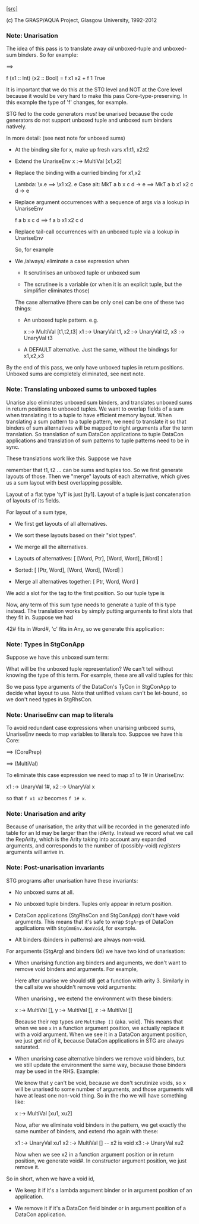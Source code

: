 [[src]](https://github.com/ghc/ghc/tree/master/compiler/simplStg/UnariseStg.hs)

(c) The GRASP/AQUA Project, Glasgow University, 1992-2012

### Note: Unarisation

The idea of this pass is to translate away *all* unboxed-tuple and unboxed-sum
binders. So for example:

  ==>

  f (x1 :: Int) (x2 :: Bool) = f x1 x2 + f 1 True

It is important that we do this at the STG level and NOT at the Core level
because it would be very hard to make this pass Core-type-preserving. In this
example the type of 'f' changes, for example.

STG fed to the code generators *must* be unarised because the code generators do
not support unboxed tuple and unboxed sum binders natively.

In more detail: (see next note for unboxed sums)

  * At the binding site for x, make up fresh vars  x1:t1, x2:t2

  * Extend the UnariseEnv   x :-> MultiVal [x1,x2]

  * Replace the binding with a curried binding for x1,x2

       Lambda:   \x.e                ==>   \x1 x2. e
       Case alt: MkT a b x c d -> e  ==>   MkT a b x1 x2 c d -> e

  * Replace argument occurrences with a sequence of args via a lookup in
    UnariseEnv

       f a b x c d   ==>   f a b x1 x2 c d

  * Replace tail-call occurrences with an unboxed tuple via a lookup in
    UnariseEnv

    So, for example

  * We /always/ eliminate a case expression when

       - It scrutinises an unboxed tuple or unboxed sum

       - The scrutinee is a variable (or when it is an explicit tuple, but the
         simplifier eliminates those)

    The case alternative (there can be only one) can be one of these two
    things:

      - An unboxed tuple pattern. e.g.

          x :-> MultiVal [t1,t2,t3]
          x1 :-> UnaryVal t1, x2 :-> UnaryVal t2, x3 :-> UnaryVal t3

      - A DEFAULT alternative. Just the same, without the bindings for x1,x2,x3

By the end of this pass, we only have unboxed tuples in return positions.
Unboxed sums are completely eliminated, see next note.

### Note: Translating unboxed sums to unboxed tuples

Unarise also eliminates unboxed sum binders, and translates unboxed sums in
return positions to unboxed tuples. We want to overlap fields of a sum when
translating it to a tuple to have efficient memory layout. When translating a
sum pattern to a tuple pattern, we need to translate it so that binders of sum
alternatives will be mapped to right arguments after the term translation. So
translation of sum DataCon applications to tuple DataCon applications and
translation of sum patterns to tuple patterns need to be in sync.

These translations work like this. Suppose we have

remember that t1, t2 ... can be sums and tuples too. So we first generate
layouts of those. Then we "merge" layouts of each alternative, which gives us a
sum layout with best overlapping possible.

Layout of a flat type 'ty1' is just [ty1].
Layout of a tuple is just concatenation of layouts of its fields.

For layout of a sum type,

  - We first get layouts of all alternatives.
  - We sort these layouts based on their "slot types".
  - We merge all the alternatives.

  - Layouts of alternatives: [ [Word, Ptr], [Word, Word], [Word] ]
  - Sorted: [ [Ptr, Word], [Word, Word], [Word] ]
  - Merge all alternatives together: [ Ptr, Word, Word ]

We add a slot for the tag to the first position. So our tuple type is

Now, any term of this sum type needs to generate a tuple of this type instead.
The translation works by simply putting arguments to first slots that they fit
in. Suppose we had

42# fits in Word#, 'c' fits in Any, so we generate this application:

### Note: Types in StgConApp

Suppose we have this unboxed sum term:

What will be the unboxed tuple representation? We can't tell without knowing the
type of this term. For example, these are all valid tuples for this:

So we pass type arguments of the DataCon's TyCon in StgConApp to decide what
layout to use. Note that unlifted values can't be let-bound, so we don't need
types in StgRhsCon.

### Note: UnariseEnv can map to literals

To avoid redundant case expressions when unarising unboxed sums, UnariseEnv
needs to map variables to literals too. Suppose we have this Core:

  ==> (CorePrep)

  ==> (MultiVal)

To eliminate this case expression we need to map x1 to 1# in UnariseEnv:

  x1 :-> UnaryVal 1#, x2 :-> UnaryVal x

so that `f x1 x2` becomes `f 1# x`.

### Note: Unarisation and arity

Because of unarisation, the arity that will be recorded in the generated info
table for an Id may be larger than the idArity. Instead we record what we call
the RepArity, which is the Arity taking into account any expanded arguments, and
corresponds to the number of (possibly-void) *registers* arguments will arrive
in.

### Note: Post-unarisation invariants

STG programs after unarisation have these invariants:

  * No unboxed sums at all.

  * No unboxed tuple binders. Tuples only appear in return position.

  * DataCon applications (StgRhsCon and StgConApp) don't have void arguments.
    This means that it's safe to wrap `StgArg`s of DataCon applications with
    `StgCmmEnv.NonVoid`, for example.

  * Alt binders (binders in patterns) are always non-void.



For arguments (StgArg) and binders (Id) we have two kind of unarisation:

  - When unarising function arg binders and arguments, we don't want to remove
    void binders and arguments. For example,

    Here after unarise we should still get a function with arity 3. Similarly
    in the call site we shouldn't remove void arguments:

    When unarising <body>, we extend the environment with these binders:

      x :-> MultiVal [], y :-> MultiVal [], z :-> MultiVal []

    Because their rep types are `MultiRep []` (aka. void). This means that when
    we see `x` in a function argument position, we actually replace it with a
    void argument. When we see it in a DataCon argument position, we just get
    rid of it, because DataCon applications in STG are always saturated.

  - When unarising case alternative binders we remove void binders, but we
    still update the environment the same way, because those binders may be
    used in the RHS. Example:

    We know that y can't be void, because we don't scrutinize voids, so x will
    be unarised to some number of arguments, and those arguments will have at
    least one non-void thing. So in the rho we will have something like:

      x :-> MultiVal [xu1, xu2]

    Now, after we eliminate void binders in the pattern, we get exactly the same
    number of binders, and extend rho again with these:

      x1 :-> UnaryVal xu1
      x2 :-> MultiVal [] -- x2 is void
      x3 :-> UnaryVal xu2

    Now when we see x2 in a function argument position or in return position, we
    generate void#. In constructor argument position, we just remove it.

So in short, when we have a void id,

  - We keep it if it's a lambda argument binder or
                       in argument position of an application.

  - We remove it if it's a DataCon field binder or
                         in argument position of a DataCon application.
